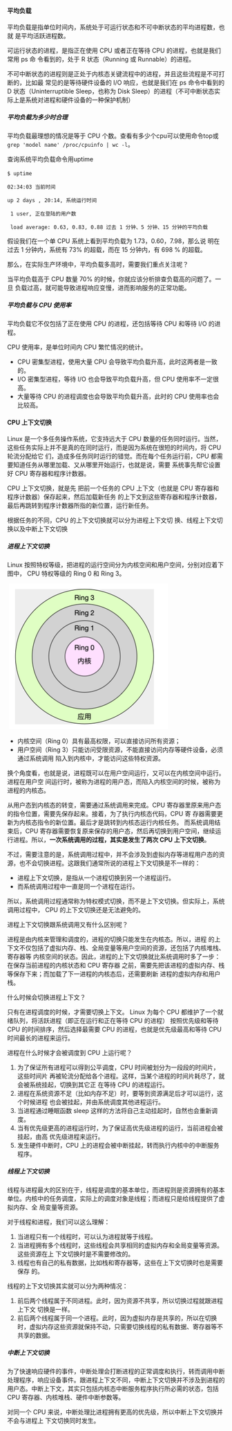 #### 平均负载

平均负载是指单位时间内，系统处于可运行状态和不可中断状态的平均进程数，也就 是平均活跃进程数。

可运行状态的进程，是指正在使用 CPU 或者正在等待 CPU 的进程，也就是我们常用 ps 命 令看到的，处于 R 状态（Running 或 Runnable）的进程。

不可中断状态的进程则是正处于内核态关键流程中的进程，并且这些流程是不可打断的，比如最 常见的是等待硬件设备的 I/O 响应，也就是我们在 ps 命令中看到的 D 状态（Uninterruptible Sleep，也称为 Disk Sleep）的进程（不可中断状态实际上是系统对进程和硬件设备的一种保护机制）

##### 平均负载为多少时合理

  平均负载最理想的情况是等于 CPU 个数。查看有多少个cpu可以使用命令top或 ` grep 'model name' /proc/cpuinfo | wc -l`。

查询系统平均负载命令用uptime

`$ uptime `

`02:34:03 当前时间`

`up 2 days , 20:14, 系统运行时间`

` 1 user, 正在登陆的用户数` 

` load average: 0.63, 0.83, 0.88 过去 1 分钟、5 分钟、15 分钟的平均负载`

假设我们在一个单 CPU 系统上看到平均负载为 1.73，0.60，7.98，那么说 明在过去 1 分钟内，系统有 73% 的超载，而在 15 分钟内，有 698 % 的超载。

那么，在实际生产环境中，平均负载多高时，需要我们重点关注呢？

当平均负载高于 CPU 数量 70% 的时候，你就应该分析排查负载高的问题了。一旦 负载过高，就可能导致进程响应变慢，进而影响服务的正常功能。

##### 平均负载与 CPU 使用率

平均负载它不仅包括了正在使用 CPU 的进程，还包括等待 CPU 和等待 I/O 的进程。

CPU 使用率，是单位时间内 CPU 繁忙情况的统计。

- CPU 密集型进程，使用大量 CPU 会导致平均负载升高，此时这两者是一致的。
- I/O 密集型进程，等待 I/O 也会导致平均负载升高，但 CPU 使用率不一定很高。
- 大量等待 CPU 的进程调度也会导致平均负载升高，此时的 CPU 使用率也会比较高。

#### CPU 上下文切换

Linux 是一个多任务操作系统，它支持远大于 CPU 数量的任务同时运行。当然， 这些任务实际上并不是真的在同时运行，而是因为系统在很短的时间内，将 CPU 轮流分配给它 们，造成多任务同时运行的错觉。而在每个任务运行前，CPU 都需要知道任务从哪里加载、又从哪里开始运行，也就是说，需要 系统事先帮它设置好 CPU 寄存器和程序计数器。

CPU 上下文切换，就是先 把前一个任务的 CPU 上下文（也就是 CPU 寄存器和程序计数器）保存起来，然后加载新任务 的上下文到这些寄存器和程序计数器，最后再跳转到程序计数器所指的新位置，运行新任务。

根据任务的不同，CPU 的上下文切换就可以分为进程上下文切 换、线程上下文切换以及中断上下文切换

##### 进程上下文切换

Linux 按照特权等级，把进程的运行空间分为内核空间和用户空间，分别对应着下图中， CPU 特权等级的 Ring 0 和 Ring 3。

​                                                              ![进程上下文切换](./images/进程上下文切换.png)

- 内核空间（Ring 0）具有最高权限，可以直接访问所有资源；
- 用户空间（Ring 3）只能访问受限资源，不能直接访问内存等硬件设备，必须通过系统调用 陷入到内核中，才能访问这些特权资源。

换个角度看，也就是说，进程既可以在用户空间运行，又可以在内核空间中运行。进程在用户空 间运行时，被称为进程的用户态，而陷入内核空间的时候，被称为进程的内核态。

从用户态到内核态的转变，需要通过系统调用来完成。CPU 寄存器里原来用户态的指令位置，需要先保存起来。接着，为了执行内核态代码，CPU 寄 存器需要更新为内核态指令的新位置。最后才是跳转到内核态运行内核任务。 而系统调用结束后，CPU 寄存器需要恢复原来保存的用户态，然后再切换到用户空间，继续运 行进程。所以，**一次系统调用的过程，其实是发生了两次 CPU 上下文切换**。

不过，需要注意的是，系统调用过程中，并不会涉及到虚拟内存等进程用户态的资源，也不会切换进程。这跟我们通常所说的进程上下文切换是不一样的：

-  进程上下文切换，是指从一个进程切换到另一个进程运行。
- 而系统调用过程中一直是同一个进程在运行。

所以，系统调用过程通常称为特权模式切换，而不是上下文切换。但实际上，系统调用过程中， CPU 的上下文切换还是无法避免的。

进程上下文切换跟系统调用又有什么区别呢？

 进程是由内核来管理和调度的，进程的切换只能发生在内核态。所以，进程 的上下文不仅包括了虚拟内存、栈、全局变量等用户空间的资源，还包括了内核堆栈、寄存器等 内核空间的状态。因此，进程的上下文切换就比系统调用时多了一步：在保存当前进程的内核状态和 CPU 寄存器 之前，需要先把该进程的虚拟内存、栈等保存下来；而加载了下一进程的内核态后，还需要刷新 进程的虚拟内存和用户栈。

什么时候会切换进程上下文？

只有在进程调度的时候，才需要切换上下文。 Linux 为每个 CPU 都维护了一个就绪队列，将活跃进程（即正在运行和正在等待 CPU 的进程） 按照优先级和等待 CPU 的时间排序，然后选择最需要 CPU 的进程，也就是优先级最高和等待 CPU 时间最长的进程来运行。

进程在什么时候才会被调度到 CPU 上运行呢？

1. 为了保证所有进程可以得到公平调度，CPU 时间被划分为一段段的时间片，这些时间片 再被轮流分配给各个进程。这样，当某个进程的时间片耗尽了，就会被系统挂起，切换到其它正 在等待 CPU 的进程运行。
2. 进程在系统资源不足（比如内存不足）时，要等到资源满足后才可以运行，这个时候进程 也会被挂起，并由系统调度其他进程运行。
3. 当进程通过睡眠函数 sleep 这样的方法将自己主动挂起时，自然也会重新调度。
4. 当有优先级更高的进程运行时，为了保证高优先级进程的运行，当前进程会被挂起，由高 优先级进程来运行。
5. 发生硬件中断时，CPU 上的进程会被中断挂起，转而执行内核中的中断服务程序。

##### 线程上下文切换

线程与进程最大的区别在于，线程是调度的基本单位，而进程则是资源拥有的基本单位。内核中的任务调度，实际上的调度对象是线程；而进程只是给线程提供了虚拟内存、全 局变量等资源。

对于线程和进程，我们可以这么理解：

1. 当进程只有一个线程时，可以认为进程就等于线程。
2. 当进程拥有多个线程时，这些线程会共享相同的虚拟内存和全局变量等资源。这些资源在上 下文切换时是不需要修改的。
3. 线程也有自己的私有数据，比如栈和寄存器等，这些在上下文切换时也是需要保存 的。

线程的上下文切换其实就可以分为两种情况：

1.  前后两个线程属于不同进程。此时，因为资源不共享，所以切换过程就跟进程上下文 切换是一样。
2. 前后两个线程属于同一个进程。此时，因为虚拟内存是共享的，所以在切换时，虚拟内存这些资源就保持不动，只需要切换线程的私有数据、寄存器等不共享的数据。

##### 中断上下文切换

为了快速响应硬件的事件，中断处理会打断进程的正常调度和执行，转而调用中断处理程序，响应设备事件。跟进程上下文不同，中断上下文切换并不涉及到进程的用户态。中断上下文，其实只包括内核态中断服务程序执行所必需的状态，包括 CPU 寄存器、内核堆栈、硬件中断参数等。

对同一个 CPU 来说，中断处理比进程拥有更高的优先级，所以中断上下文切换并不会与进程上 下文切换同时发生。

